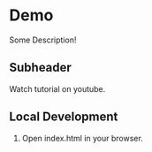  # Demo

Some Description!

## Subheader

Watch tutorial on youtube.

## Local Development

1. Open index.html in your browser.